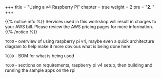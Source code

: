 +++
title = "Using a v4 Raspberry Pi"
chapter = true
weight = 2
pre = "<b>2. </b>"
+++




{{% notice info %}}
Services used in this workshop will result in charges to your AWS bill.  Please review the AWS pricing pages for more information.
{{% /notice %}}


`TODO` - overview of using raspberry pi v4, maybe even a quick architecture diagram to help make it more obvious what is being done here

`TODO` - BOM for what is being used

`TODO` - sections on requirements, raspberry pi v4 setup, then building and running the sample apps on the rpi
